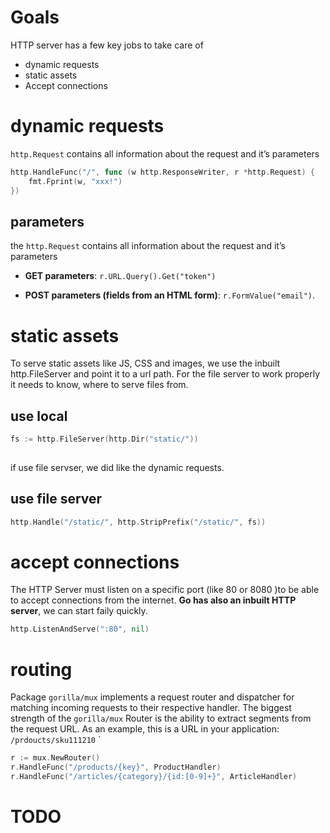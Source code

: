  # Goals
 HTTP server has a few key jobs to take care of
 * dynamic requests
 * static assets
 * Accept connections


# dynamic requests
`http.Request` contains all information about the request and it’s parameters

``` go
http.HandleFunc("/", func (w http.ResponseWriter, r *http.Request) {
    fmt.Fprint(w, "xxx!")
})
```

## parameters

the `http.Request` contains all information about the request and it’s parameters

* **GET parameters**: `r.URL.Query().Get("token")`  

* **POST parameters (fields from an HTML form)**: `r.FormValue("email")`.



# static assets
 To serve static assets like JS, CSS and images, we use the inbuilt http.FileServer and point it to a url path. For the file server to work properly it needs to know, where to serve files from. 
 ## use local
 ``` go
fs := http.FileServer(http.Dir("static/"))
    
 ```
if use file servser, we did like the dynamic requests.
## use file server
``` go
http.Handle("/static/", http.StripPrefix("/static/", fs))
```


# accept connections
 The HTTP Server must listen on a specific port (like 80 or 8080 )to be able to accept connections from the internet. **Go has also an inbuilt HTTP server**, we can start faily quickly.
 ``` go
 http.ListenAndServe(":80", nil)
```
# routing
Package `gorilla/mux`  implements a request router and dispatcher for matching incoming requests to their respective handler.
The biggest strength of the `gorilla/mux`  Router is the ability to extract segments from the request URL. As an example, this is a URL in your application:
`/prdoucts/sku111210`
`

``` go
r := mux.NewRouter()
r.HandleFunc("/products/{key}", ProductHandler)
r.HandleFunc("/articles/{category}/{id:[0-9]+}", ArticleHandler)
```

# TODO
